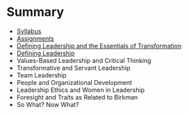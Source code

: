 # Summary

* [Syllabus](README.md)
* [Assignments](assignments.md)
* [Defining Leadership and the Essentials of Transformation](chapter1.md)
* [Defining Leadership](unit-2.md)
* Values-Based Leadership and Critical Thinking
* Transformative and Servant Leadership
* Team Leadership
* People and Organizational Development
* Leadership Ethics and Women in Leadership
* Foresight and Traits as Related to Birkman
* So What? Now What?

